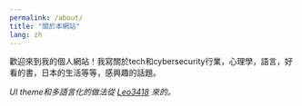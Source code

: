 ```yaml
---
permalink: /about/
title: "關於本網站"
lang: zh
---
```


歡迎來到我的個人網站！我寫關於tech和cybersecurity行業，心理學，語言，好看的書，日本的生活等等，感興趣的話題。

*UI theme和多語言化的做法從 [Leo3418](https://github.com/Leo3418/leo3418.github.io) 來的。*
